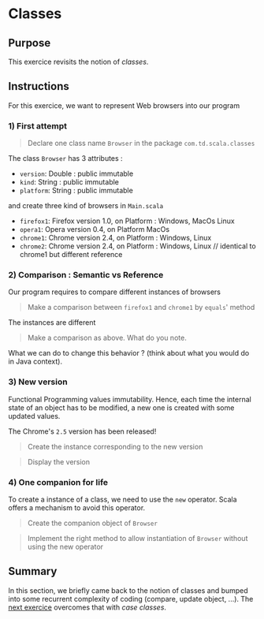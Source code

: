 # Classes

## Purpose

This exercice revisits the notion of _classes_.

## Instructions

For this exercice, we want to represent Web browsers into our program

### 1) First attempt

> Declare one class name `Browser` in the package `com.td.scala.classes`

The class `Browser` has 3 attributes :

- `version`: Double : public immutable
- `kind`: String : public immutable
- `platform`: String : public immutable

and create three kind of browsers in `Main.scala`
- `firefox1`: Firefox version 1.0, on Platform : Windows, MacOs Linux
- `opera1`: Opera version 0.4, on Platform MacOs
- `chrome1`: Chrome version 2.4, on Platform : Windows, Linux
- `chrome2`: Chrome version 2.4, on Platform : Windows, Linux   // identical to chrome1 but different reference

### 2) Comparison : Semantic vs Reference

Our program requires to compare different instances of browsers

> Make a comparison between `firefox1` and `chrome1` by `equals`' method

The instances are different

> Make a comparison as above. What do you note.

What we can do to change this behavior ? (think about what you would do in Java context).


### 3) New version

Functional Programming values immutability. Hence, each time the internal state of an object has to be modified, a new one is created with some updated values.

The Chrome's `2.5` version has been released!

> Create the instance corresponding to the new version

> Display the version


### 4) One companion for life

To create a instance of a class, we need to use the `new` operator. Scala offers a mechanism to avoid this operator.

> Create the companion object of `Browser`

> Implement the right method to allow instantiation of `Browser` without using the new operator


## Summary

In this section, we briefly came back to the notion of classes and bumped into some recurrent complexity of coding (compare, update object, ...).
The [next exercice](/week_2/06_Case_Classes/README.md) overcomes that with _case classes_.
